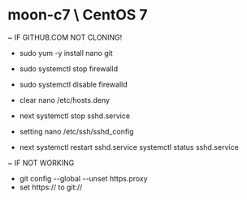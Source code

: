 # moon-c7 \ CentOS 7

~ IF GITHUB.COM NOT CLONING!
- sudo yum -y install nano git
- sudo systemctl stop firewalld
- sudo systemctl disable firewalld
  
- clear
  nano /etc/hosts.deny
  
- next
  systemctl stop sshd.service
  
- setting
  nano /etc/ssh/sshd_config
  
- next
  systemctl restart sshd.service
  systemctl status sshd.service
  
~ IF NOT WORKING
  
- git config --global --unset https.proxy
- set https:// to git://
